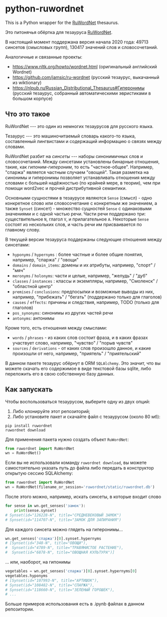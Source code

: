 # python-ruwordnet
This is a Python wrapper for the [RuWordNet](https://ruwordnet.ru/en) thesaurus.

Это питонячья обёртка для тезауруса [RuWordNet](https://ruwordnet.ru/ru).

В настоящий момент поддержана версия начала 2020 года: 49713 синсетов 
(смысловых групп), 130417 значений слов и словосочетаний. 

Аналогичные и связанные проекты: 
- https://www.nltk.org/howto/wordnet.html (оригинальный английский Wordnet)
- https://github.com/jamsic/ru-wordnet (русский тезаурус, выкачанный из wiktionary)
- https://nlpub.ru/Russian_Distributional_Thesaurus#Гиперонимы (русский тезаурус, собранный автоматическими эвристиками в большом корпусе)

## Что это такое
RuWordNet --- это один из немногих тезаурусов для русского языка.

Тезаурус --- это машиночитаемый словарь какого-то языка, 
составленный лингвистами и содержащий информацию о связях между словами.

RuWordNet разбит на *синсеты* --- наборы синонимичных слов и словосочетаний.
Между синсетами установлены бинарные отношения, такие, как *гипоним-гипероним*, 
то есть "частное-общее". Например, "спаржа" является частным случаем "овощей".
Такая разметка на синонимы и гиперонимы позволяет устанавливать отношения
между словами с большей надёжностью (по крайней мере, в теории), 
чем при помощи word2vec и прочей дистрибутивной семантики.

Основными сущностями в тезаурусе являются `Sense` (смысл) - одно конкретное
слово или словосочетание с конкретным же значением, а также `Synset` (синсет) - 
множество сущностей `Sense` с одинаковыми значениями и с одной частью речи. 
Части речи поддержано три: существительное `N`, глагол `V`, и прилагательное `A`.
Некоторые `Sense` состоят из нескольких слов, и часть речи им присваивается
по главному слову.

В текущей версии тезауруса поддержаны следующие отношения между синсетами:
- `hyponyms` / `hypernyms` : более частные и более общие понятия, например,
"спаржа" / "овощи"
- `domains` / `domain_items`: домены и их атрибуты, например, "спорт" / "мяч"
- `meronyms` / `holonyms`: части и целые, например, "желудь" / "дуб"
- `classes` / `instances` : классы и экземпляры, например, "Смоленск" / "областной центр"
- `premises` / `conclusions`: предпосылки и возможные выводы из них, например, 
  "прибежать" / "бегать" (поддержано только для глаголов)
- `causes` / `effects`: причины и следствия, например, TODO (только для глаголов)
- `pos_synonyms`: синонимы из других частей речи
- `antonyms`: антонимы

Кроме того, есть отношения между смыслами:
- `words` / `phrases` - из каких слов состоит фраза, и в каких фразах участвует
слово, например, "чувство" / "порыв чувств"
- `sources` / `derivations` - от каких слов произошло данное, и какие произошли
от него, например, "приятель" / "приятельский"
  
В данном пакете тезаурус обёрнут в ORM `SQLAlchemy`. Это значит, что вы можете
скачать его содержимое в виде текстовой базы sqlite, либо переложить его в
свою собственную базу данных.


## Как запускать
Чтобы воспользоваться тезаурусом, выберите одну из двух опций:
1. Либо клонируйте этот репозиторий;
2. Либо установите пакет и скачайте файл с тезаурусом (около 80 мб):
```commandline
pip install ruwordnet
ruwordnet download
```

Для применения пакета нужно создать объект `RuWordNet`:
```python
from ruwordnet import RuWordNet
wn = RuWordNet()
```

Если вы не использовали команду `ruwordnet download`, вы можете самостоятельно
указать путь до файла либо передать в конструктор открытую сессию SQLAlchemy:
```python
from ruwordnet import RuWordNet
wn = RuWordNet(filename_or_session='ruwordnet/static/ruwordnet.db')
```

После этого можно, например, искать синсеты, в которые входит слово
```python
for sense in wn.get_senses('замок'):
    print(sense.synset)
# Synset(id="126228-N", title="СРЕДНЕВЕКОВЫЙ ЗАМОК")
# Synset(id="114707-N", title="ЗАМОК ДЛЯ ЗАПИРАНИЯ")
```

Для каждого синсета можно глядеть на гиперонимы...
```python
wn.get_senses('спаржа')[0].synset.hypernyms
# [Synset(id="348-N", title="ОВОЩИ"),
#  Synset(id="4789-N", title="ТРАВЯНИСТОЕ РАСТЕНИЕ"),
#  Synset(id="6878-N", title="ОВОЩНАЯ КУЛЬТУРА")]
```
... или, наоборот, на гипонимы
```python
vegetables = wn.get_senses('спаржа')[0].synset.hypernyms[0]
vegetables.hyponyms
# [Synset(id="107993-N", title="АРТИШОК"),
# Synset(id="108482-N", title="СПАРЖА"),
# Synset(id="118660-N", title="ЗЕЛЕНЫЙ ГОРОШЕК"),
# ...
```

Больше примеров использования есть в .ipynb файлах в данном репозитории.
